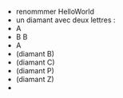 
- renommmer HelloWorld
- un diamant avec deux lettres : 
-  A
- B B
-  A
- (diamant B)
- (diamant C)
- (diamant P)
- (diamant Z)
- 